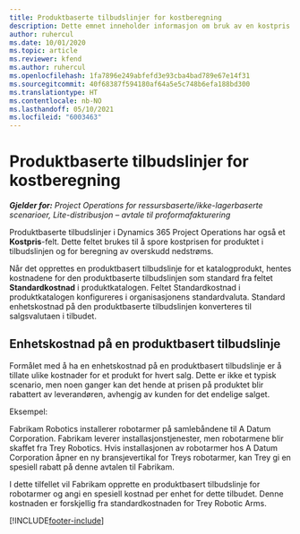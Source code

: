 ```yaml
---
title: Produktbaserte tilbudslinjer for kostberegning
description: Dette emnet inneholder informasjon om bruk av en kostpris på en produktbasert tilbudslinje.
author: ruhercul
ms.date: 10/01/2020
ms.topic: article
ms.reviewer: kfend
ms.author: ruhercul
ms.openlocfilehash: 1fa7896e249abfefd3e93cba4bad789e67e14f31
ms.sourcegitcommit: 40f68387f594180af64a5e5c748b6efa188bd300
ms.translationtype: HT
ms.contentlocale: nb-NO
ms.lasthandoff: 05/10/2021
ms.locfileid: "6003463"
---
```

# <a name="costing-product-based-quote-lines"></a>Produktbaserte tilbudslinjer for kostberegning

_**Gjelder for:** Project Operations for ressursbaserte/ikke-lagerbaserte scenarioer, Lite-distribusjon – avtale til proformafakturering_


Produktbaserte tilbudslinjer i Dynamics 365 Project Operations har også et **Kostpris**-felt. Dette feltet brukes til å spore kostprisen for produktet i tilbudslinjen og for beregning av overskudd nedstrøms.

Når det opprettes en produktbasert tilbudslinje for et katalogprodukt, hentes kostnadene for den produktbaserte tilbudslinjen som standard fra feltet **Standardkostnad** i produktkatalogen. Feltet Standardkostnad i produktkatalogen konfigureres i organisasjonens standardvaluta. Standard enhetskostnad på den produktbaserte tilbudslinjen konverteres til salgsvalutaen i tilbudet.

## <a name="unit-cost-on-a-product-based-quote-line"></a>Enhetskostnad på en produktbasert tilbudslinje

Formålet med å ha en enhetskostnad på en produktbasert tilbudslinje er å tillate ulike kostnader for et produkt for hvert salg. Dette er ikke et typisk scenario, men noen ganger kan det hende at prisen på produktet blir rabattert av leverandøren, avhengig av kunden for det endelige salget.

Eksempel:

Fabrikam Robotics installerer robotarmer på samlebåndene til A Datum Corporation. Fabrikam leverer installasjonstjenester, men robotarmene blir skaffet fra Trey Robotics. Hvis installasjonen av robotarmer hos A Datum Corporation åpner en ny bransjevertikal for Treys robotarmer, kan Trey gi en spesiell rabatt på denne avtalen til Fabrikam.

I dette tilfellet vil Fabrikam opprette en produktbasert tilbudslinje for robotarmer og angi en spesiell kostnad per enhet for dette tilbudet. Denne kostnaden er forskjellig fra standardkostnaden for Trey Robotic Arms.


[!INCLUDE[footer-include](../../includes/footer-banner.md)]